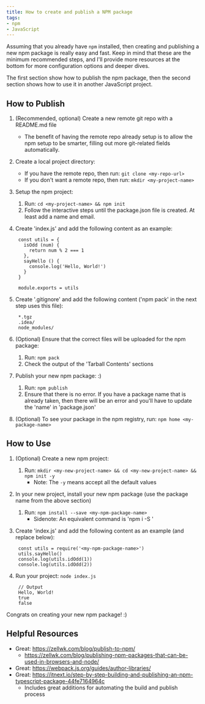 ```yaml
---
title: How to create and publish a NPM package
tags:
- npm
- JavaScript
---
```

Assuming that you already have `npm` installed, then creating and publishing a new npm package is really easy and fast. Keep in mind that these are the minimum recommended steps, and I'll provide more resources at the bottom for more configuration options and deeper dives.

The first section show how to publish the npm package, then the second section shows how to use it in another JavaScript project.



## How to Publish
1. (Recommended, optional) Create a new remote git repo with a README.md file
    - The benefit of having the remote repo already setup is to allow the npm setup to be smarter, filling out more git-related fields automatically.
2. Create a local project directory:
    - If you have the remote repo, then run: `git clone <my-repo-url>`
    - If you don't want a remote repo, then run: `mkdir <my-project-name>`
3. Setup the npm project:
    1. Run: `cd <my-project-name> && npm init`
    2. Follow the interactive steps until the package.json file is created. At least add a name and email.
4. Create 'index.js' and add the following content as an example:

        const utils = {
          isOdd (num) {
            return num % 2 === 1
          },
          sayHello () {
            console.log('Hello, World!')
          }
        }
        
        module.exports = utils

5. Create '.gitignore' and add the following content ('npm pack' in the next step uses this file):

        *.tgz
        .idea/
        node_modules/

6. (Optional) Ensure that the correct files will be uploaded for the npm package:
    1. Run: `npm pack`
    2. Check the output of the 'Tarball Contents' sections
7. Publish your new npm package: :)
    1. Run: `npm publish`
    2. Ensure that there is no error. If you have a package name that is already taken, then there will be an error and you'll have to update the 'name' in 'package.json'
8. (Optional) To see your package in the npm registry, run: `npm home <my-package-name>`



## How to Use
1. (Optional) Create a new npm project:
    1. Run: `mkdir <my-new-project-name> && cd <my-new-project-name> && npm init -y`
        - Note: The `-y` means accept all the default values
2. In your new project, install your new npm package (use the package name from the above section)
    1. Run: `npm install --save <my-npm-package-name>`
        - Sidenote: An equivalent command is 'npm i -S <my-npm-package-name>'
3. Create 'index.js' and add the following content as an example (and replace <my-npm-package-name> below):

        const utils = require('<my-npm-package-name>')
        utils.sayHello()
        console.log(utils.idOdd(1))
        console.log(utils.idOdd(2))

4. Run your project: `node index.js`

        // Output
        Hello, World!
        true
        false

Congrats on creating your new npm package! :)



## Helpful Resources
- Great: https://zellwk.com/blog/publish-to-npm/
    - https://zellwk.com/blog/publishing-npm-packages-that-can-be-used-in-browsers-and-node/
- Great: https://webpack.js.org/guides/author-libraries/
- Great: https://itnext.io/step-by-step-building-and-publishing-an-npm-typescript-package-44fe7164964c
    - Includes great additions for automating the build and publish process
